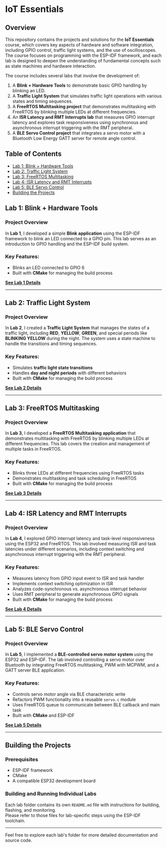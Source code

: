 # IoT Essentials

## Overview

This repository contains the projects and solutions for the **IoT Essentials** course, which covers key aspects of hardware and software integration, including GPIO control, traffic light systems, and the use of oscilloscopes. The course focuses on programming with the ESP-IDF framework, and each lab is designed to deepen the understanding of fundamental concepts such as state machines and hardware interaction.

The course includes several labs that involve the development of:

1. A **Blink + Hardware Tools** to demonstrate basic GPIO handling by blinking an LED.
2. A **Traffic Light System** that simulates traffic light operations with various states and timing sequences.
3. A **FreeRTOS Multitasking project** that demonstrates multitasking with FreeRTOS by blinking multiple LEDs at different frequencies.
4. An **ISR Latency and RMT Interrupts lab** that measures GPIO interrupt latency and explores task responsiveness using synchronous and asynchronous interrupt triggering with the RMT peripheral.
5. A **BLE Servo Control project** that integrates a servo motor with a Bluetooth Low Energy GATT server for remote angle control.

## Table of Contents

- [Lab 1: Blink + Hardware Tools](#lab-1-blink--hardware-tools)
- [Lab 2: Traffic Light System](#lab-2-traffic-light-system)
- [Lab 3: FreeRTOS Multitasking](#lab-3-freertos-multitasking)
- [Lab 4: ISR Latency and RMT Interrupts](#lab-4-isr-latency-and-rmt-interrupts)
- [Lab 5: BLE Servo Control](#lab-5-ble-servo-control)
- [Building the Projects](#building-the-projects)

## Lab 1: Blink + Hardware Tools

### Project Overview

In **Lab 1**, I developed a simple **Blink application** using the ESP-IDF framework to blink an LED connected to a GPIO pin. This lab serves as an introduction to GPIO handling and the ESP-IDF build system.

### Key Features:

- Blinks an LED connected to GPIO 6
- Built with **CMake** for managing the build process

**[See Lab 1 Details](lab-01-blink-hw-tools/README.md)**

---

## Lab 2: Traffic Light System

### Project Overview

In **Lab 2**, I created a **Traffic Light System** that manages the states of a traffic light, including **RED**, **YELLOW**, **GREEN**, and special periods like **BLINKING YELLOW** during the night. The system uses a state machine to handle the transitions and timing sequences.

### Key Features:

- Simulates **traffic light state transitions**
- Handles **day and night periods** with different behaviors
- Built with **CMake** for managing the build process

**[See Lab 2 Details](lab-02-traffic-light/README.md)**

---

## Lab 3: FreeRTOS Multitasking

### Project Overview

In **Lab 3**, I developed a **FreeRTOS Multitasking application** that demonstrates multitasking with FreeRTOS by blinking multiple LEDs at different frequencies. This lab covers the creation and management of multiple tasks in FreeRTOS.

### Key Features:

- Blinks three LEDs at different frequencies using FreeRTOS tasks
- Demonstrates multitasking and task scheduling in FreeRTOS
- Built with **CMake** for managing the build process

**[See Lab 3 Details](lab-03-freertos-multitasking/README.md)**

---

## Lab 4: ISR Latency and RMT Interrupts

### Project Overview

In **Lab 4**, I explored GPIO interrupt latency and task-level responsiveness using the ESP32 and FreeRTOS. This lab involved measuring ISR and task latencies under different scenarios, including context switching and asynchronous interrupt triggering with the RMT peripheral.

### Key Features:

- Measures latency from GPIO input event to ISR and task handler
- Implements context switching optimization in ISR
- Analyzes code-synchronous vs. asynchronous interrupt behavior
- Uses RMT peripheral to generate asynchronous GPIO signals
- Built with **CMake** for managing the build process

**[See Lab 4 Details](lab-04-isr-latency-rmt/README.md)**

---

## Lab 5: BLE Servo Control

### Project Overview

In **Lab 5**, I implemented a **BLE-controlled servo motor system** using the ESP32 and ESP-IDF. The lab involved controlling a servo motor over Bluetooth by integrating FreeRTOS multitasking, PWM with MCPWM, and a GATT server BLE application.

### Key Features:

- Controls servo motor angle via BLE characteristic write
- Refactors PWM functionality into a reusable `servo.c` module
- Uses FreeRTOS queue to communicate between BLE callback and main task
- Built with **CMake** and ESP-IDF

**[See Lab 5 Details](lab-05-ble-servo-control/README.md)**

---

## Building the Projects

### Prerequisites

- ESP-IDF framework
- CMake
- A compatible ESP32 development board

### Building and Running Individual Labs

Each lab folder contains its own `README.md` file with instructions for building, flashing, and monitoring.  
Please refer to those files for lab-specific steps using the ESP-IDF toolchain.

---

Feel free to explore each lab's folder for more detailed documentation and source code.
